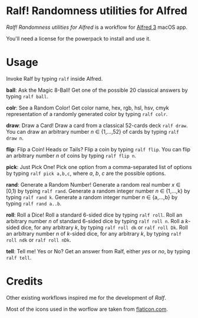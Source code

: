 # Ralf! Randomness utilities for Alfred
*Ralf! Randomness utilities for Alfred* is a workflow for [Alfred 3](https://www.alfredapp.com) macOS app. 

You'll need a license for the powerpack to install and use it.



# Usage
Invoke Ralf by typing `ralf` inside Alfred.


**ball**: Ask the Magic 8-Ball! 
Get one of the possible 20 classical answers by typing `ralf ball`.

**colr**: See a Random Color! 
Get color name, hex, rgb, hsl, hsv, cmyk representation of a randomly generated color by typing `ralf colr`.

**draw**: Draw a Card! 
Draw a card from a classical 52-cards deck `ralf draw`. 
You can draw an arbitrary number *n* ∈ {1,...,52} of cards by typing `ralf draw n`.

**flip**: Flip a Coin! Heads or Tails? 
Flip a coin by typing `ralf flip`. 
You can flip an arbitrary number *n* of coins by typing `ralf flip n`.

**pick**: Just Pick One! 
Pick one option from a comma-separated list of options by typing `ralf pick a,b,c`, where *a*, *b*, *c* are the possible options.

**rand**: Generate a Random Number! 
Generate a random real number *x* ∈ [0,1) by typing `ralf rand`. 
Generate a random integer number *n* ∈ {1,...,k} by typing `ralf rand k`. 
Generate a random integer number *n* ∈ {a,...,b} by typing `ralf rand a..b`. 

**roll**: Roll a Dice! 
Roll a standard 6-sided dice by typing `ralf roll`. 
Roll an arbitrary number *n* of standard 6-sided dice by typing `ralf roll n`. 
Roll a *k*-sided dice, for any arbitrary *k*, by typing `ralf roll dk` or `ralf roll Dk`. 
Roll an arbitrary number *n* of *k*-sided dice, for any arbitrary *k*, by typing `ralf roll ndk` or `ralf roll nDk`. 

**tell**: Tell me! Yes or No?
Get an answer from Ralf, either *yes* or *no*, by typing `ralf tell`.



# Credits
Other existing workflows inspired me for the development of *Ralf*.

Most of the icons used in the worflow are taken from [flaticon.com](https://www.flaticon.com).
